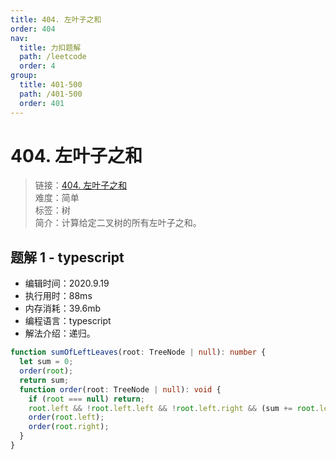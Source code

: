 ```yaml
---
title: 404. 左叶子之和
order: 404
nav:
  title: 力扣题解
  path: /leetcode
  order: 4
group:
  title: 401-500
  path: /401-500
  order: 401
---
```


# 404. 左叶子之和

> 链接：[404. 左叶子之和](https://leetcode-cn.com/problems/sum-of-left-leaves/)  
> 难度：简单  
> 标签：树  
> 简介：计算给定二叉树的所有左叶子之和。

## 题解 1 - typescript

- 编辑时间：2020.9.19
- 执行用时：88ms
- 内存消耗：39.6mb
- 编程语言：typescript
- 解法介绍：递归。

```typescript
function sumOfLeftLeaves(root: TreeNode | null): number {
  let sum = 0;
  order(root);
  return sum;
  function order(root: TreeNode | null): void {
    if (root === null) return;
    root.left && !root.left.left && !root.left.right && (sum += root.left.val);
    order(root.left);
    order(root.right);
  }
}
```
